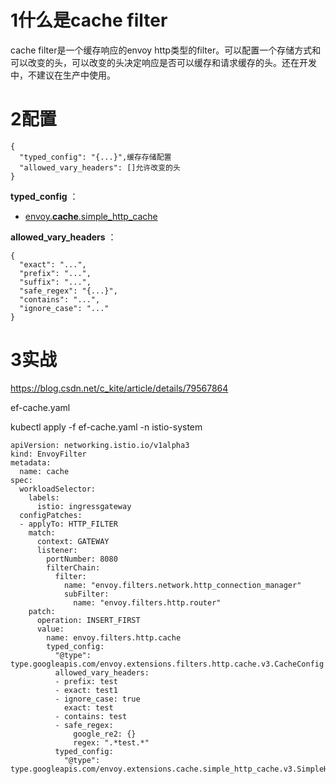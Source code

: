 # 1什么是cache filter

cache filter是一个缓存响应的envoy http类型的filter。可以配置一个存储方式和可以改变的头，可以改变的头决定响应是否可以缓存和请求缓存的头。还在开发中，不建议在生产中使用。

# 2配置

```
{
  "typed_config": "{...}",缓存存储配置
  "allowed_vary_headers": []允许改变的头
}
```

 **typed_config** ：

- [envoy.**cache**.simple_http_cache](https://www.envoyproxy.io/docs/envoy/latest/api-v3/extensions/cache/simple_http_cache/v3/config.proto#extension-envoy-cache-simple-http-cache)

 **allowed_vary_headers** ：

```
{
  "exact": "...",
  "prefix": "...",
  "suffix": "...",
  "safe_regex": "{...}",
  "contains": "...",
  "ignore_case": "..."
}
```

# 3实战

https://blog.csdn.net/c_kite/article/details/79567864

ef-cache.yaml

kubectl apply -f ef-cache.yaml -n istio-system

```
apiVersion: networking.istio.io/v1alpha3
kind: EnvoyFilter
metadata:
  name: cache 
spec:
  workloadSelector:
    labels:
      istio: ingressgateway
  configPatches:
  - applyTo: HTTP_FILTER
    match:
      context: GATEWAY
      listener:
        portNumber: 8080
        filterChain:
          filter:
            name: "envoy.filters.network.http_connection_manager"
            subFilter:
              name: "envoy.filters.http.router"
    patch:
      operation: INSERT_FIRST
      value: 
        name: envoy.filters.http.cache
        typed_config:
          "@type": type.googleapis.com/envoy.extensions.filters.http.cache.v3.CacheConfig
          allowed_vary_headers:
          - prefix: test
          - exact: test1
          - ignore_case: true
            exact: test
          - contains: test
          - safe_regex: 
              google_re2: {}
              regex: ".*test.*"
          typed_config:
            "@type": type.googleapis.com/envoy.extensions.cache.simple_http_cache.v3.SimpleHttpCacheConfig
```

